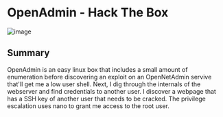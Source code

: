 # OpenAdmin - Hack The Box

![image]({{0xtaylur.github.io}}/assets/openadmin/card.png)

## Summary
OpenAdmin is an easy linux box that includes a small amount of enumeration before discovering an exploit on an OpenNetAdmin servive that'll get me a low user shell. Next, I dig through the internals of the webserver and find credentials to another user. I discover a webpage that has a SSH key of another user that needs to be cracked. The privilege escalation uses nano to grant me access to the root user.
